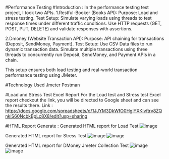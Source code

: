 #Performance Testing
#Introduction : In the performance testing test project, I took two APIs.
1.Restful-Booker (Books API):
Purpose: Load and stress testing.
Test Setup:
Simulate varying loads using threads to test response times under different traffic conditions.
Use HTTP requests (GET, POST, PUT, DELETE) and validate responses with assertions.

2.Dmoney (Website Transaction API):
Purpose: API chaining for transactions (Deposit, SendMoney, Payment).
Test Setup:
Use CSV Data files to run dynamic transaction data.
Simulate multiple transactions using three threads to concurrently run Deposit, SendMoney, and Payment APIs in a chain.

This setup ensures both load testing and real-world transaction performance testing using JMeter.

#Technology Used
Jmeter
Postman

#Load and Stress Test Excel Report
For the Load test and Stress test Excel report checkout the link, you will be directed to Google sheet and can see the results there.
Link : https://docs.google.com/spreadsheets/d/1JJYM3DkWfO0HgiYXKlvftrv8ZQnklS60NcbkBpLc8X8/edit?usp=sharing


#HTML Report Generate :
Generated HTML report for Load Test
![image](https://github.com/user-attachments/assets/86e44040-2810-462e-8755-eb8d0905677b)

Generated HTML report for Stress Test
![image](https://github.com/user-attachments/assets/7763c2ad-ec3c-43e9-87d4-b41a1d6e3c7a)
![image](https://github.com/user-attachments/assets/ba10795f-6a9a-4f2f-a9e8-f97768e2a02a)


Generated HTML report for DMoney Jmeter Collection Test
![image](https://github.com/user-attachments/assets/b3bca432-4aee-4143-9cdc-d699c08f004d)
![image](https://github.com/user-attachments/assets/4e963e93-558c-4c90-9443-efc7bddc0dc5)







